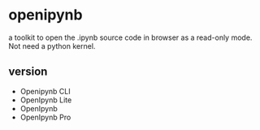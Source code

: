 # openipynb
a toolkit to open the .ipynb source code in browser as a read-only mode. Not need a python kernel.

## version

- Openipynb CLI 
- OpenIpynb Lite
- OpenIpynb
- OpenIpynb Pro
